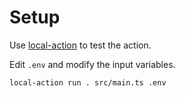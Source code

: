 # Setup

Use [local-action](https://github.com/github/local-action) to test the action.

Edit `.env` and modify the input variables.

```bash
local-action run . src/main.ts .env
```
